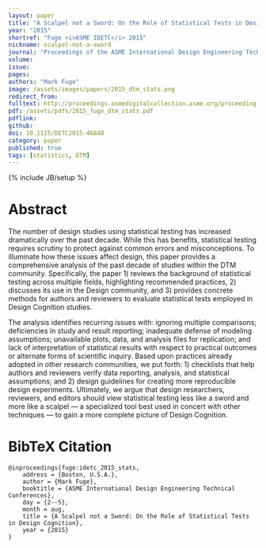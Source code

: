 ```yaml
---
layout: paper
title: "A Scalpel not a Sword: On the Role of Statistical Tests in Design Cognition"
year: "2015"
shortref: "Fuge <i>ASME IDETC</i> 2015"
nickname: scalpel-not-a-sword
journal: "Proceedings of the ASME International Design Engineering Technical Conferences"
volume: 
issue: 
pages: 
authors: "Mark Fuge"
image: /assets/images/papers/2015_dtm_stats.png
redirect_from: 
fulltext: http://proceedings.asmedigitalcollection.asme.org/proceeding.aspx?articleid=2483874
pdf: /assets/pdfs/2015_fuge_dtm_stats.pdf
pdflink: 
github: 
doi: 10.1115/DETC2015-46840
category: paper
published: true
tags: [statistics, DTM]
---
```

{% include JB/setup %}

# Abstract 

The number of design studies using statistical testing has increased dramatically over the past decade. While this has benefits, statistical testing requires scrutiny to protect against common errors and misconceptions. To illuminate how these issues affect design, this paper provides a comprehensive analysis of the past decade of studies within the DTM community. Specifically, the paper 1) reviews the background of statistical testing across multiple fields, highlighting recommended practices, 2) discusses its use in the Design community, and 3) provides concrete methods for authors and reviewers to evaluate statistical tests employed in Design Cognition studies.

The analysis identifies recurring issues with: ignoring multiple comparisons; deficiencies in study and result reporting; inadequate defense of modeling assumptions; unavailable plots, data, and analysis files for replication; and lack of interpretation of statistical results with respect to practical outcomes or alternate forms of scientific inquiry. Based upon practices already adopted in other research communities, we put forth: 1) checklists that help authors and reviewers verify data reporting, analysis, and statistical assumptions; and 2) design guidelines for creating more reproducible design experiments. Ultimately, we argue that design researchers, reviewers, and editors should view statistical testing less like a sword and more like a scalpel — a specialized tool best used in concert with other techniques — to gain a more complete picture of Design Cognition.


# BibTeX Citation

```
@inproceedings{fuge:idetc_2015_stats,
    address = {Boston, U.S.A.},
    author = {Mark Fuge},
    booktitle = {ASME International Design Engineering Technical Conferences},
    day = {2--5},
    month = aug,
    title = {A Scalpel not a Sword: On the Role of Statistical Tests in Design Cognition},
    year = {2015}
}
```